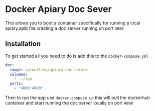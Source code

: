 # Docker Apiary Doc Sever

This allows you to boot a container specifically for running a local apiary.apib file
creating a doc server running on port `4000`

## Installation

To get started all you need to do is add this to the `docker-compose.yml`

```yml
doc:
  image: sproutling/apiary-doc-server
  volumes:
    - .:/app
  ports:
    - "4000:4000"
```

Then to run the app use `docker-compose up` this will pull the dockerhub container and
start running the doc server locally on port `4000`
